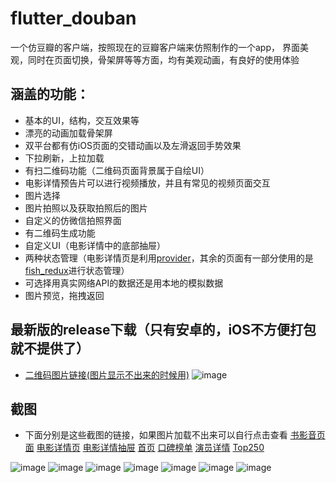 # flutter_douban

一个仿豆瓣的客户端，按照现在的豆瓣客户端来仿照制作的一个app，
界面美观，同时在页面切换，骨架屏等等方面，均有美观动画，有良好的使用体验

## 涵盖的功能：
- 基本的UI，结构，交互效果等
- 漂亮的动画加载骨架屏
- 双平台都有仿iOS页面的交错动画以及左滑返回手势效果
- 下拉刷新，上拉加载
- 有扫二维码功能（二维码页面背景属于自绘UI） 
- 电影详情预告片可以进行视频播放，并且有常见的视频页面交互
- 图片选择
- 图片拍照以及获取拍照后的图片
- 自定义的仿微信拍照界面
- 有二维码生成功能
- 自定义UI（电影详情中的底部抽屉）
- 两种状态管理（电影详情页是利用[provider](https://pub.dev/packages/provider)，其余的页面有一部分使用的是[fish_redux](https://pub.dev/packages/fish_redux)进行状态管理）
- 可选择用真实网络API的数据还是用本地的模拟数据
- 图片预览，拖拽返回

## 最新版的release下载（只有安卓的，iOS不方便打包就不提供了）
- [二维码图片链接(图片显示不出来的时候用)](http://m.qpic.cn/psb?/V14ZW7Fv20HeHr/EmSnv2ejnZGfr5bD5Dx3BEAmxNnjCBXJm8jG95JPRl4!/b/dDQBAAAAAAAA&bo=AAEAAQAAAAADByI!&rf=viewer_4)
![image](http://m.qpic.cn/psb?/V14ZW7Fv20HeHr/EmSnv2ejnZGfr5bD5Dx3BEAmxNnjCBXJm8jG95JPRl4!/b/dDQBAAAAAAAA&bo=AAEAAQAAAAADByI!&rf=viewer_4)


## 截图
- 下面分别是这些截图的链接，如果图片加载不出来可以自行点击查看
[书影音页面](http://m.qpic.cn/psb?/V14ZW7Fv20HeHr/vuAA5r4gyrSCA*UPFw.oDTqNYjWSSXFJDL1F3Vg9M0k!/b/dL4AAAAAAAAA&bo=EAMSBhADEgYDCSw!&rf=viewer_4)
[电影详情页](http://m.qpic.cn/psb?/V14ZW7Fv20HeHr/Wxlnjk3DHNwHjnXa*7LjnKNPZFEPqa4hsqfIMbpVJm0!/b/dLgAAAAAAAAA&bo=EAMSBhADEgYRCT4!&rf=viewer_4)
[电影详情抽屉](http://m.qpic.cn/psb?/V14ZW7Fv20HeHr/mMAsEyy5tndSdEkUvPdQbdUjLmYKoeVc.cs54CMn1F0!/b/dFQBAAAAAAAA&bo=EAMSBhADEgYRCT4!&rf=viewer_4)
[首页](http://m.qpic.cn/psb?/V14ZW7Fv20HeHr/2ZjUM52pr3zZEvGSYjEwDYsZdStCA4yY52tNanpGUXs!/b/dL8AAAAAAAAA&bo=EAMSBhADEgYRCT4!&rf=viewer_4)
[口碑榜单](http://m.qpic.cn/psb?/V14ZW7Fv20HeHr/R96XJBEM5cOEtg0vfr.WUH4lfpxBtiw83Otm5hYgw00!/b/dLYAAAAAAAAA&bo=EAMSBhADEgYRCT4!&rf=viewer_4)
[演员详情](http://m.qpic.cn/psb?/V14ZW7Fv20HeHr/2H.NV1wxZCNbn*CPWWlo84lEGgGQmoouY9L8v162fSg!/b/dLgAAAAAAAAA&bo=EAMSBhADEgYRCT4!&rf=viewer_4)
[Top250](http://m.qpic.cn/psb?/V14ZW7Fv20HeHr/fFOqa8QWViRAL.57rYewG*7u5snuVWULvS5yZo0Z*WU!/b/dFQBAAAAAAAA&bo=EAMSBhADEgYRCT4!&rf=viewer_4)


![image](http://a3.qpic.cn/psb?/V14ZW7Fv20HeHr/vuAA5r4gyrSCA*UPFw.oDTqNYjWSSXFJDL1F3Vg9M0k!/m/dL4AAAAAAAAAnull&bo=EAMSBhADEgYDCSw!&rf=photolist&t=5)
![image](http://a1.qpic.cn/psb?/V14ZW7Fv20HeHr/Wxlnjk3DHNwHjnXa*7LjnKNPZFEPqa4hsqfIMbpVJm0!/m/dLgAAAAAAAAAnull&bo=EAMSBhADEgYRCT4!&rf=photolist&t=5)
![image](http://a1.qpic.cn/psb?/V14ZW7Fv20HeHr/mMAsEyy5tndSdEkUvPdQbdUjLmYKoeVc.cs54CMn1F0!/m/dFQBAAAAAAAAnull&bo=EAMSBhADEgYRCT4!&rf=photolist&t=5)
![image](http://a4.qpic.cn/psb?/V14ZW7Fv20HeHr/2ZjUM52pr3zZEvGSYjEwDYsZdStCA4yY52tNanpGUXs!/m/dL8AAAAAAAAAnull&bo=EAMSBhADEgYRCT4!&rf=photolist&t=5)
![image](http://a3.qpic.cn/psb?/V14ZW7Fv20HeHr/R96XJBEM5cOEtg0vfr.WUH4lfpxBtiw83Otm5hYgw00!/m/dLYAAAAAAAAAnull&bo=EAMSBhADEgYRCT4!&rf=photolist&t=5)
![image](http://a1.qpic.cn/psb?/V14ZW7Fv20HeHr/2H.NV1wxZCNbn*CPWWlo84lEGgGQmoouY9L8v162fSg!/m/dLgAAAAAAAAAnull&bo=EAMSBhADEgYRCT4!&rf=photolist&t=5)
![image](http://a1.qpic.cn/psb?/V14ZW7Fv20HeHr/fFOqa8QWViRAL.57rYewG*7u5snuVWULvS5yZo0Z*WU!/m/dFQBAAAAAAAAnull&bo=EAMSBhADEgYRCT4!&rf=photolist&t=5)

